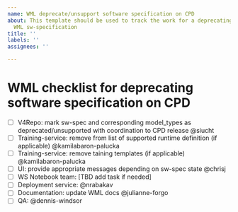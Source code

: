 ```yaml
---
name: WML deprecate/unsupport software specification on CPD
about: This template should be used to track the work for a deprecating/unsupport
  WML sw-specification
title: ''
labels: ''
assignees: ''

---
```


# WML checklist for deprecating software specification on CPD

 - [ ] V4Repo: mark sw-spec and corresponding model_types as deprecated/unsupported with coordination to CPD release  @siucht
 - [ ] Training-service: remove from list of supported runtime definition (if applicable) @kamilabaron-palucka
 - [ ] Training-service: remove taining templates (if applicable) @kamilabaron-palucka
 - [ ] UI: provide appropriate messages depending on sw-spec state @chrisj
 - [ ] WS Notebook team: [TBD add task if needed]
 - [ ] Deployment service: @nrabakav
 - [ ] Documentation: update WML docs @julianne-forgo
 - [ ] QA: @dennis-windsor
